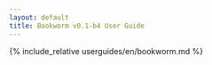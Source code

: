 ```yaml
---
layout: default
title: Bookworm v0.1-b4 User Guide
---
```


{% include_relative userguides/en/bookworm.md %}